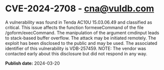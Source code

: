 # CVE-2024-2708 - cna@vuldb.com

A vulnerability was found in Tenda AC10U 15.03.06.49 and classified as critical. This issue affects the function formexeCommand of the file /goform/execCommand. The manipulation of the argument cmdinput leads to stack-based buffer overflow. The attack may be initiated remotely. The exploit has been disclosed to the public and may be used. The associated identifier of this vulnerability is VDB-257459. NOTE: The vendor was contacted early about this disclosure but did not respond in any way.

**Publish date:** 2024-03-20
